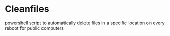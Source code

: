 # Cleanfiles
powershell script to automatically delete files in a specific location on every reboot for public computers
